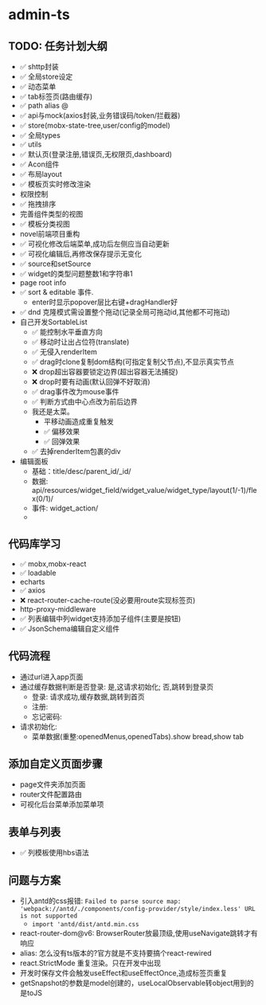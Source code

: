 # admin-ts

## TODO: 任务计划大纲

- ✅ shttp封装
- ✅ 全局store设定
- ✅ 动态菜单
- ✅ tab标签页(路由缓存)
- ✅ path alias @
- ✅ api与mock(axios封装,业务错误码/token/拦截器)
- ✅ store(mobx-state-tree,user/config的model)
- ✅ 全局types
- ✅ utils
- ✅ 默认页(登录注册,错误页,无权限页,dashboard)
- ✅ Acon组件
- ✅ 布局layout
- ✅ 模板页实时修改渲染
- 权限控制
- ✅ 拖拽排序
- 完善组件类型的视图
- ✅ 模板分类视图
- novel前端项目重构
- ✅ 可视化修改后端菜单,成功后左侧应当自动更新
- ✅ 可视化编辑后,再修改保存提示无变化
- ✅ source和setSource
- ✅ widget的类型问题整数1和字符串1
- page root info
- ✅ sort & editable 事件.
  - enter时显示popover层比右键+dragHandler好
- ✅ dnd 克隆模式需设置整个拖动(记录全局可拖动id,其他都不可拖动)
- 自己开发SortableList
  - ✅ 能控制水平垂直方向
  - ✅ 移动时让出占位符(translate)
  - ✅ 无侵入renderItem
  - ✅ drag时clone复制dom结构(可指定复制父节点),不显示真实节点
  - ❌ drop超出容器要锁定边界(超出容器无法捕捉)
  - ❌ drop时要有动画(默认回弹不好取消)
  - ✅ drag事件改为mouse事件
  - ✅ 判断方式由中心点改为前后边界
  - 我还是太菜。
    - 平移动画造成重复触发
    - ✅ 偏移效果
    - ✅ 回弹效果
  - ✅ 去掉renderItem包裹的div
- 编辑面板
  - 基础：title/desc/parent_id/_id/
  - 数据: api/resources/widget_field/widget_value/widget_type/layout(1/-1)/flex(0/1)/
  - 事件: widget_action/
  - 

## 代码库学习

- ✅ mobx,mobx-react
- ✅ loadable
- echarts
- ✅ axios
- ❌ react-router-cache-route(没必要用route实现标签页)
- http-proxy-middleware
- ✅ 列表编辑中列widget支持添加子组件(主要是按钮)
- ✅ JsonSchema编辑自定义组件

## 代码流程

- 通过url进入app页面
- 通过缓存数据判断是否登录: 是,这请求初始化; 否,跳转到登录页
  - 登录: 请求成功,缓存数据,跳转到首页
  - 注册:
  - 忘记密码:
- 请求初始化:
  - 菜单数据(重整:openedMenus,openedTabs).show bread,show tab

## 添加自定义页面步骤

- page文件夹添加页面
- router文件配置路由
- 可视化后台菜单添加菜单项

## 表单与列表

- ✅ 列模板使用hbs语法

## 问题与方案

- 引入antd的css报错: `Failed to parse source map: 'webpack://antd/./components/config-provider/style/index.less' URL is not supported`
  - `import 'antd/dist/antd.min.css`
- react-router-dom@v6: BrowserRouter放最顶级,使用useNavigate跳转才有响应
- alias: 怎么没有ts版本的?官方就是不支持要搞个react-rewired
- react.StrictMode 重复渲染。只在开发中出现
- 开发时保存文件会触发useEffect和useEffectOnce,造成标签页重复
- getSnapshot的参数是model创建的，useLocalObservable转object用到的是toJS
